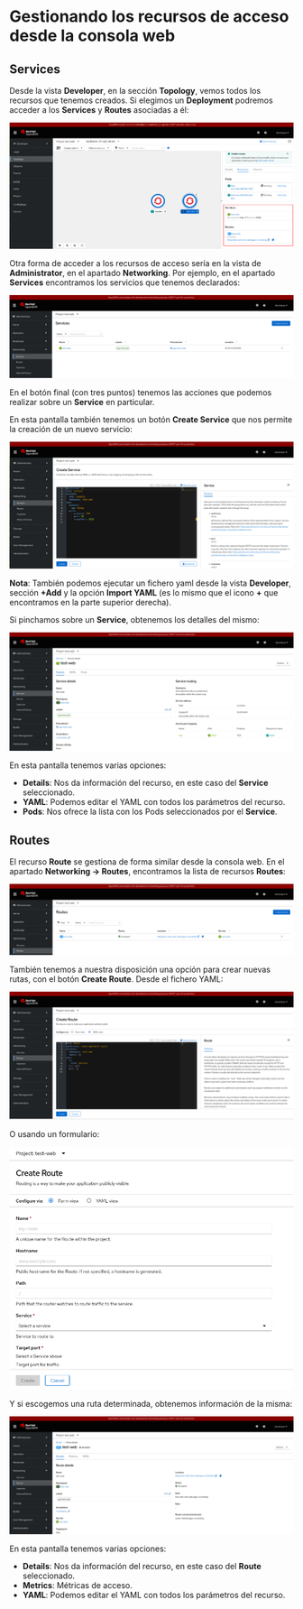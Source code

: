 # Gestionando los recursos de acceso desde la consola web

## Services

Desde la vista **Developer**, en la sección **Topology**, vemos todos los recursos que tenemos creados. Si elegimos un **Deployment** podremos acceder a los **Services** y **Routes** asociadas a él:

![acceso1](img/acceso1.png)

Otra forma de acceder a los recursos de acceso sería en la vista de **Administrator**, en el apartado **Networking**. Por ejemplo, en el apartado **Services** encontramos los servicios que tenemos declarados:

![acceso2](img/acceso2.png)

En el botón final (con tres puntos) tenemos las acciones que podemos realizar sobre un **Service** en particular.

En esta pantalla también tenemos un botón **Create Service** que nos permite la creación de un nuevo servicio:

![acceso3](img/acceso3.png)

**Nota**: También podemos ejecutar un fichero yaml desde la vista **Developer**, sección **+Add** y la opción **Import YAML** (es lo mismo que el icono **+** que encontramos en la parte superior derecha).

Si pinchamos sobre un **Service**, obtenemos los detalles del mismo:

![acceso4](img/acceso4.png)

En esta pantalla tenemos varias opciones:

* **Details**: Nos da información del recurso, en este caso del **Service** seleccionado.
* **YAML**: Podemos editar el YAML con todos los parámetros del recurso.
* **Pods**: Nos ofrece la lista con los Pods seleccionados por el **Service**.

## Routes

El recurso **Route** se gestiona de forma similar desde la consola web. En el apartado **Networking -> Routes**, encontramos la lista de recursos **Routes**:

![acceso5](img/acceso5.png)

También tenemos a nuestra disposición una opción para crear nuevas rutas, con el botón **Create Route**. Desde el fichero YAML:

![acceso6](img/acceso6.png)

O usando un formulario:

![acceso7](img/acceso7.png)

Y si escogemos una ruta determinada, obtenemos información de la misma:

![acceso8](img/acceso8.png)

En esta pantalla tenemos varias opciones:

* **Details**: Nos da información del recurso, en este caso del **Route** seleccionado.
* **Metrics**: Métricas de acceso.
* **YAML**: Podemos editar el YAML con todos los parámetros del recurso.